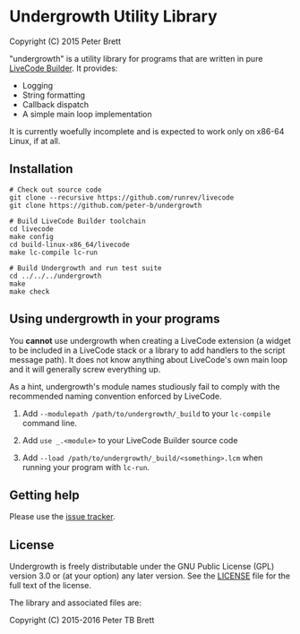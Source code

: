 # Undergrowth Utility Library

Copyright (C) 2015 Peter Brett

"undergrowth" is a utility library for programs that are written in
pure [LiveCode Builder](https://github.com/runrev/livecode).  It
provides:

* Logging
* String formatting
* Callback dispatch
* A simple main loop implementation

It is currently woefully incomplete and is expected to work only on
x86-64 Linux, if at all.

## Installation

````shell
# Check out source code
git clone --recursive https://github.com/runrev/livecode
git clone https://github.com/peter-b/undergrowth

# Build LiveCode Builder toolchain
cd livecode
make config
cd build-linux-x86_64/livecode
make lc-compile lc-run

# Build Undergrowth and run test suite
cd ../../../undergrowth
make
make check
````

## Using undergrowth in your programs

You **cannot** use undergrowth when creating a LiveCode extension (a
widget to be included in a LiveCode stack or a library to add handlers
to the script message path).  It does not know anything about
LiveCode's own main loop and it will generally screw everything up.

As a hint, undergrowth's module names studiously fail to comply with
the recommended naming convention enforced by LiveCode.

1. Add `--modulepath /path/to/undergrowth/_build` to your `lc-compile`
   command line.

2. Add `use _.<module>` to your LiveCode Builder source code

3. Add `--load /path/to/undergrowth/_build/<something>.lcm` when
   running your program with `lc-run`.

## Getting help

Please use the [issue tracker](https://github.com/peter-b/undergrowth).

## License

Undergrowth is freely distributable under the GNU Public License (GPL)
version 3.0 or (at your option) any later version.  See the
[LICENSE](LICENSE) file for the full text of the license.

The library and associated files are:

  Copyright (C) 2015-2016 Peter TB Brett

